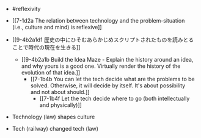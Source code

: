 - #reflexivity

- [[7-1d2a The relation between technology and the problem-situation (i.e., culture and mind) is reflexive]]

- [[9-4b2a1d1 歴史の中にひそむあらかじめスクリプトされたものを読みとることで時代の現在を生きる]]
	- [[9-4b2a1b Build the Idea Maze - Explain the history around an idea, and why yours is a good one. Virtually render the history of the evolution of that idea.]]
		- [[7-1b4b You can let the tech decide what are the problems to be solved. Otherwise, it will decide by itself. It's about possibility and not about should.]]
			- [[7-1b4f Let the tech decide where to go (both intellectually and physically)]]

- Technology (law) shapes culture
- Tech (railway) changed tech (law)
